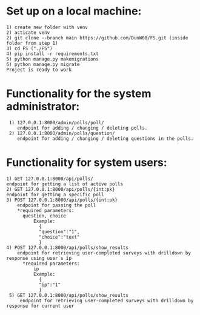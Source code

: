 # Set up on a local machine:
    1) create new folder with venv
    2) acticate venv
    2) git clone --branch main https://github.com/DunW68/FS.git (inside folder from step 1)
    3) cd FS ("./FS")
    4) pip install -r requirements.txt
    5) python manage.py makemigrations
    6) python manage.py migrate
    Project is ready to work
    
# Functionality for the system administrator:
     1) 127.0.0.1:8000/admin/polls/poll/
        endpoint for adding / changing / deleting polls.
     2) 127.0.0.1:8000/admin/polls/question/
        endpoint for adding / changing / deleting questions in the polls.

# Functionality for system users:
    1) GET 127.0.0.1:8000/api/polls/
    endpoint for getting a list of active polls
    2) GET 127.0.0.1:8000/api/polls/{int:pk}
    endpoint for getting a specific poll
    3) POST 127.0.0.1:8000/api/polls/{int:pk}
        endpoint for passing the poll
        *required parameters:
          question, choice
              Example:
                {
                "question":"1",
                "choice":"text"
                }
    4) POST 127.0.0.1:8000/api/polls/show_results
        endpoint for retrieving user-completed surveys with drilldown by response using user`s ip
          *required parameters:
              ip
              Example:
                {
                "ip":"1"
                }
     5) GET 127.0.0.1:8000/api/polls/show_results
         endpoint for retrieving user-completed surveys with drilldown by response for current user
